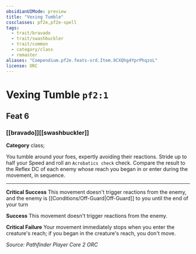 ```yaml
---
obsidianUIMode: preview
title: "Vexing Tumble"
cssclasses: pf2e,pf2e-spell
tags:
  - trait/bravado
  - trait/swashbuckler
  - trait/common
  - category/class
  - remaster
aliases: "Compendium.pf2e.feats-srd.Item.9CXQhg4YprPhqzoL"
license: ORC
---
```

# Vexing Tumble `pf2:1`
## Feat 6
### [[bravado]][[swashbuckler]]

**Category** class; 




You tumble around your foes, expertly avoiding their reactions. Stride up to half your Speed and roll an `Acrobatics check` check. Compare the result to the Reflex DC of each enemy whose reach you began in or enter during the movement, in sequence.

* * *

**Critical Success** This movement doesn't trigger reactions from the enemy, and the enemy is [[Conditions/Off-Guard|Off-Guard]] to you until the end of your turn

**Success** This movement doesn't trigger reactions from the enemy.

**Critical Failure** Your movement immediately stops when you enter the creature's reach; if you began in the creature's reach, you don't move.

*Source: Pathfinder Player Core 2*
*ORC*